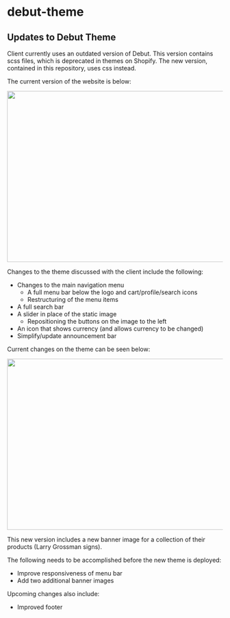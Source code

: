 # debut-theme

## Updates to Debut Theme

Client currently uses an outdated version of Debut. This version contains scss files, which is deprecated in themes on Shopify. The new version, contained in this repository, uses css instead.

The current version of the website is below:

<img src="https://github.com/bcmclean/debut-theme/blob/master/current-webpage.png" width="800" height="400">

Changes to the theme discussed with the client include the following:
  - Changes to the main navigation menu
    - A full menu bar below the logo and cart/profile/search icons
    - Restructuring of the menu items
  - A full search bar
  - A slider in place of the static image
    - Repositioning the buttons on the image to the left
  - An icon that shows currency (and allows currency to be changed)
  - Simplify/update announcement bar 

Current changes on the theme can be seen below:

<img src="https://github.com/bcmclean/debut-theme/blob/master/changes-version-1.0.png" width="800" height="400">

This new version includes a new banner image for a collection of their products (Larry Grossman signs).

The following needs to be accomplished before the new theme is deployed:
  - Improve responsiveness of menu bar
  - Add two additional banner images

Upcoming changes also include:
  - Improved footer
